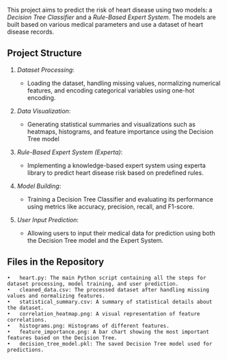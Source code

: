 This project aims to predict the risk of heart disease using two models: a *Decision Tree Classifier* and a *Rule-Based Expert System*. The models are built based on various medical parameters and use a dataset of heart disease records.

## Project Structure

1. *Dataset Processing*:
   - Loading the dataset, handling missing values, normalizing numerical features, and encoding categorical variables using one-hot encoding.
   
2. *Data Visualization*:
   - Generating statistical summaries and visualizations such as heatmaps, histograms, and feature importance using the Decision Tree model
 
3. *Rule-Based Expert System (Experta)*:
   - Implementing a knowledge-based expert system using experta library to predict heart disease risk based on predefined rules.

4. *Model Building*:
   - Training a Decision Tree Classifier and evaluating its performance using metrics like accuracy, precision, recall, and F1-score.

5. *User Input Prediction*:
   - Allowing users to input their medical data for prediction using both the Decision Tree model and the Expert System.

## Files in the Repository
	•	heart.py: The main Python script containing all the steps for dataset processing, model training, and user prediction.
	•	cleaned_data.csv: The processed dataset after handling missing values and normalizing features.
	•	statistical_summary.csv: A summary of statistical details about the dataset.
	•	correlation_heatmap.png: A visual representation of feature correlations.
	•	histograms.png: Histograms of different features.
	•	feature_importance.png: A bar chart showing the most important features based on the Decision Tree.
	•	decision_tree_model.pkl: The saved Decision Tree model used for predictions.
